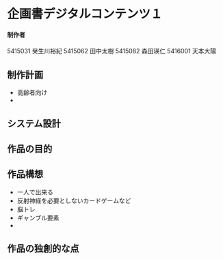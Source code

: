 # 企画書デジタルコンテンツ１
#### 制作者
5415031 癸生川裕紀
5415062 田中太樹
5415082 森田瑛仁
5416001 天本大陽

## 制作計画
- 高齢者向け
- 
## システム設計

## 作品の目的

## 作品構想
- 一人で出来る
- 反射神経を必要としないカードゲームなど
- 脳トレ
- ギャンブル要素
- 

## 作品の独創的な点



<!--stackedit_data:
eyJoaXN0b3J5IjpbMTIxNzAzMzM0MCwtMTc4Mjc5OTY5OF19
-->